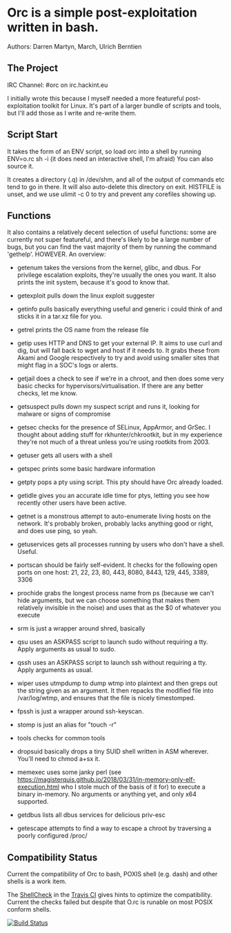 # Orc is a simple post-exploitation written in bash.

Authors: Darren Martyn, March, Ulrich Berntien

## The Project

IRC Channel: #orc on irc.hackint.eu

I initially wrote this because I myself needed a more featureful post-exploitation toolkit for Linux. It's part of a larger bundle of scripts and tools, but I'll add those as I write and re-write them.

## Script Start

It takes the form of an ENV script, so load orc into a shell by running ENV=o.rc sh -i (it does need an interactive shell, I'm afraid)
You can also source it.

It creates a directory (.q) in /dev/shm, and all of the output of commands etc tend to go in there. It will also auto-delete this directory on exit. HISTFILE is unset, and we use ulimit -c 0 to try and prevent any corefiles showing up.

## Functions

It also contains a relatively decent selection of useful functions: some are currently not super featureful, and there's likely to be a large number of bugs, but you can find the vast majority of them by running the command 'gethelp'.
HOWEVER. An overview:

- getenum takes the versions from the kernel, glibc, and dbus. For privilege escalation exploits, they're usually the ones you want. It also prints the init system, because it's good to know that.

- getexploit pulls down the linux exploit suggester

- getinfo pulls basically everything useful and generic i could think of and sticks it in a tar.xz file for you.

- getrel prints the OS name from the release file

- getip uses HTTP and DNS to get your external IP. It aims to use curl and dig, but will fall back to wget and host if it needs to. It grabs these from Akami and Google respectively to try and avoid using smaller sites that might flag in a SOC's logs or alerts.

- getjail does a check to see if we're in a chroot, and then does some very basic checks for hypervisors/virtualisation. If there are any better checks, let me know.

- getsuspect pulls down my suspect script and runs it, looking for malware or signs of compromise

- getsec checks for the presence of SELinux, AppArmor, and GrSec. I thought about adding stuff for rkhunter/chkrootkit, but in my experience they're not much of a threat unless you're using rootkits from 2003.

- getuser gets all users with a shell

- getspec prints some basic hardware information

- getpty pops a pty using script. This pty should have Orc already loaded.

- getidle gives you an accurate idle time for ptys, letting you see how recently other users have been active.

- getnet is a monstrous attempt to auto-enumerate living hosts on the network. It's probably broken, probably lacks anything good or right, and does use ping, so yeah.

- getuservices gets all processes running by users who don't have a shell. Useful. 

- portscan should be fairly self-evident. It checks for the following open ports on one host: 21, 22, 23, 80, 443, 8080, 8443, 129, 445, 3389, 3306

- prochide grabs the longest process name from ps (because we can't hide arguments, but we can choose something that makes them relatively invisible in the noise) and uses that as the $0 of whatever you execute

- srm is just a wrapper around shred, basically

- qsu uses an ASKPASS script to launch sudo without requiring a tty. Apply arguments as usual to sudo.

- qssh uses an ASKPASS script to launch ssh without requiring a tty. Apply arguments as usual.

- wiper uses utmpdump to dump wtmp into plaintext and then greps out the string given as an argument. It then repacks the modified file into /var/log/wtmp, and ensures that the file is nicely timestomped.

- fpssh is just a wrapper around ssh-keyscan.

- stomp is just an alias for "touch -r"

- tools checks for common tools

- dropsuid basically drops a tiny SUID shell written in ASM wherever. You'll need to chmod a+sx it.

- memexec uses some janky perl (see https://magisterquis.github.io/2018/03/31/in-memory-only-elf-execution.html who I stole much of the basis of it for) to execute a binary in-memory. No arguments or anything yet, and only x64 supported.

- getdbus lists all dbus services for delicious priv-esc

- getescape attempts to find a way to escape a chroot by traversing a poorly configured /proc/

## Compatibility Status

Current the compatibility of Orc to bash, POXIS shell (e.g. dash) and other shells is a work item.

The [ShellCheck](https://www.shellcheck.net/) in the [Travis CI](https://travis-ci.org/) gives hints to optimize the compatibility. Current the checks failed but despite that O.rc is runable on most POSIX conform shells.

[![Build Status](https://api.travis-ci.org/zMarch/Orc.svg?branch=master)](https://travis-ci.org/zMarch/Orc)
